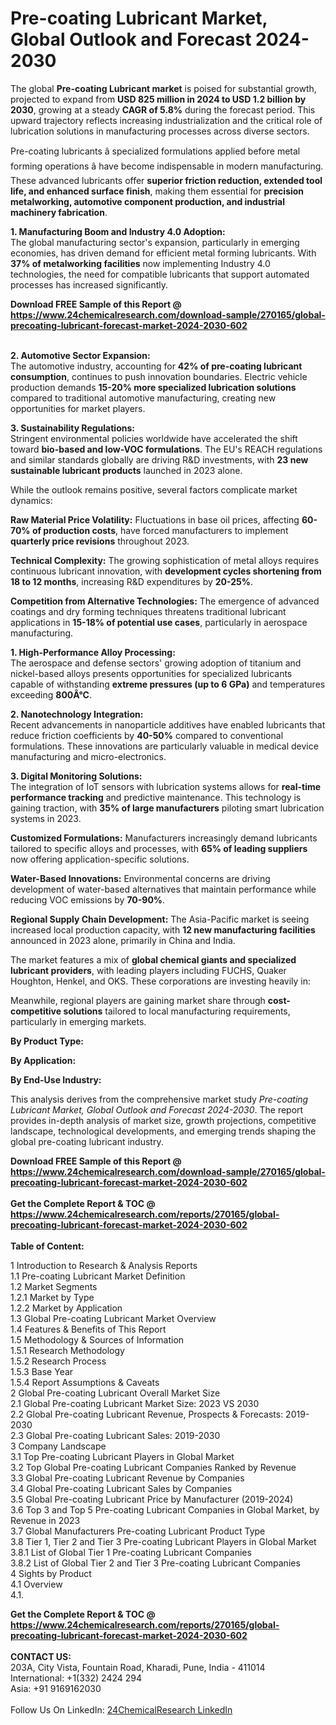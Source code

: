 <h1>Pre-coating Lubricant Market, Global Outlook and Forecast 2024-2030</h1><p>The global <strong>Pre-coating Lubricant market</strong> is poised for substantial growth, projected to expand from <strong>USD 825 million in 2024 to USD 1.2 billion by 2030</strong>, growing at a steady <strong>CAGR of 5.8%</strong> during the forecast period. This upward trajectory reflects increasing industrialization and the critical role of lubrication solutions in manufacturing processes across diverse sectors.</p><p>Pre-coating lubricants â specialized formulations applied before metal forming operations â have become indispensable in modern manufacturing. These advanced lubricants offer <strong>superior friction reduction, extended tool life, and enhanced surface finish</strong>, making them essential for <strong>precision metalworking, automotive component production, and industrial machinery fabrication</strong>.</p><p><strong>1. Manufacturing Boom and Industry 4.0 Adoption:</strong><br>
The global manufacturing sector's expansion, particularly in emerging economies, has driven demand for efficient metal forming lubricants. With <strong>37% of metalworking facilities</strong> now implementing Industry 4.0 technologies, the need for compatible lubricants that support automated processes has increased significantly.</p><div><b>Download FREE Sample of this Report @ 
            <a href="https://www.24chemicalresearch.com/download-sample/270165/global-precoating-lubricant-forecast-market-2024-2030-602">
            https://www.24chemicalresearch.com/download-sample/270165/global-precoating-lubricant-forecast-market-2024-2030-602</a></b></div><br><p><strong>2. Automotive Sector Expansion:</strong><br>
The automotive industry, accounting for <strong>42% of pre-coating lubricant consumption</strong>, continues to push innovation boundaries. Electric vehicle production demands <strong>15-20% more specialized lubrication solutions</strong> compared to traditional automotive manufacturing, creating new opportunities for market players.</p><p><strong>3. Sustainability Regulations:</strong><br>
Stringent environmental policies worldwide have accelerated the shift toward <strong>bio-based and low-VOC formulations</strong>. The EU's REACH regulations and similar standards globally are driving R&amp;D investments, with <strong>23 new sustainable lubricant products</strong> launched in 2023 alone.</p><p>While the outlook remains positive, several factors complicate market dynamics:</p><p><strong>Raw Material Price Volatility:</strong> Fluctuations in base oil prices, affecting <strong>60-70% of production costs</strong>, have forced manufacturers to implement <strong>quarterly price revisions</strong> throughout 2023.</p><p><strong>Technical Complexity:</strong> The growing sophistication of metal alloys requires continuous lubricant innovation, with <strong>development cycles shortening from 18 to 12 months</strong>, increasing R&amp;D expenditures by <strong>20-25%</strong>.</p><p><strong>Competition from Alternative Technologies:</strong> The emergence of advanced coatings and dry forming techniques threatens traditional lubricant applications in <strong>15-18% of potential use cases</strong>, particularly in aerospace manufacturing.</p><p><strong>1. High-Performance Alloy Processing:</strong><br>
The aerospace and defense sectors' growing adoption of titanium and nickel-based alloys presents opportunities for specialized lubricants capable of withstanding <strong>extreme pressures (up to 6 GPa)</strong> and temperatures exceeding <strong>800Â°C</strong>.</p><p><strong>2. Nanotechnology Integration:</strong><br>
Recent advancements in nanoparticle additives have enabled lubricants that reduce friction coefficients by <strong>40-50%</strong> compared to conventional formulations. These innovations are particularly valuable in medical device manufacturing and micro-electronics.</p><p><strong>3. Digital Monitoring Solutions:</strong><br>
The integration of IoT sensors with lubrication systems allows for <strong>real-time performance tracking</strong> and predictive maintenance. This technology is gaining traction, with <strong>35% of large manufacturers</strong> piloting smart lubrication systems in 2023.</p><p><strong>Customized Formulations:</strong> Manufacturers increasingly demand lubricants tailored to specific alloys and processes, with <strong>65% of leading suppliers</strong> now offering application-specific solutions.</p><p><strong>Water-Based Innovations:</strong> Environmental concerns are driving development of water-based alternatives that maintain performance while reducing VOC emissions by <strong>70-90%</strong>.</p><p><strong>Regional Supply Chain Development:</strong> The Asia-Pacific market is seeing increased local production capacity, with <strong>12 new manufacturing facilities</strong> announced in 2023 alone, primarily in China and India.</p><p>The market features a mix of <strong>global chemical giants and specialized lubricant providers</strong>, with leading players including FUCHS, Quaker Houghton, Henkel, and OKS. These corporations are investing heavily in:</p><p>Meanwhile, regional players are gaining market share through <strong>cost-competitive solutions</strong> tailored to local manufacturing requirements, particularly in emerging markets.</p><p><strong>By Product Type:</strong></p><p><strong>By Application:</strong></p><p><strong>By End-Use Industry:</strong></p><p>This analysis derives from the comprehensive market study <em>Pre-coating Lubricant Market, Global Outlook and Forecast 2024-2030</em>. The report provides in-depth analysis of market size, growth projections, competitive landscape, technological developments, and emerging trends shaping the global pre-coating lubricant industry.</p><div><b>Download FREE Sample of this Report @ 
            <a href="https://www.24chemicalresearch.com/download-sample/270165/global-precoating-lubricant-forecast-market-2024-2030-602">
            https://www.24chemicalresearch.com/download-sample/270165/global-precoating-lubricant-forecast-market-2024-2030-602</a></b></div><br><div><b>Get the Complete Report & TOC @ 
            <a href="https://www.24chemicalresearch.com/reports/270165/global-precoating-lubricant-forecast-market-2024-2030-602">
            https://www.24chemicalresearch.com/reports/270165/global-precoating-lubricant-forecast-market-2024-2030-602</a></b></div><br>
            <b>Table of Content:</b><p>1 Introduction to Research & Analysis Reports<br />
    1.1 Pre-coating Lubricant Market Definition<br />
    1.2 Market Segments<br />
        1.2.1 Market by Type<br />
        1.2.2 Market by Application<br />
    1.3 Global Pre-coating Lubricant Market Overview<br />
    1.4 Features & Benefits of This Report<br />
    1.5 Methodology & Sources of Information<br />
        1.5.1 Research Methodology<br />
        1.5.2 Research Process<br />
        1.5.3 Base Year<br />
        1.5.4 Report Assumptions & Caveats<br />
2 Global Pre-coating Lubricant Overall Market Size<br />
    2.1 Global Pre-coating Lubricant Market Size: 2023 VS 2030<br />
    2.2 Global Pre-coating Lubricant Revenue, Prospects & Forecasts: 2019-2030<br />
    2.3 Global Pre-coating Lubricant Sales: 2019-2030<br />
3 Company Landscape<br />
    3.1 Top Pre-coating Lubricant Players in Global Market<br />
    3.2 Top Global Pre-coating Lubricant Companies Ranked by Revenue<br />
    3.3 Global Pre-coating Lubricant Revenue by Companies<br />
    3.4 Global Pre-coating Lubricant Sales by Companies<br />
    3.5 Global Pre-coating Lubricant Price by Manufacturer (2019-2024)<br />
    3.6 Top 3 and Top 5 Pre-coating Lubricant Companies in Global Market, by Revenue in 2023<br />
    3.7 Global Manufacturers Pre-coating Lubricant Product Type<br />
    3.8 Tier 1, Tier 2 and Tier 3 Pre-coating Lubricant Players in Global Market<br />
        3.8.1 List of Global Tier 1 Pre-coating Lubricant Companies<br />
        3.8.2 List of Global Tier 2 and Tier 3 Pre-coating Lubricant Companies<br />
4 Sights by Product<br />
    4.1 Overview<br />
        4.1.</p><div><b>Get the Complete Report & TOC @ 
            <a href="https://www.24chemicalresearch.com/reports/270165/global-precoating-lubricant-forecast-market-2024-2030-602">
            https://www.24chemicalresearch.com/reports/270165/global-precoating-lubricant-forecast-market-2024-2030-602</a></b></div><br><b>CONTACT US:</b><br>
            203A, City Vista, Fountain Road, Kharadi, Pune, India - 411014<br>
            International: +1(332) 2424 294<br>
            Asia: +91 9169162030 <br><br>
            Follow Us On LinkedIn: <a href="https://www.linkedin.com/company/24chemicalresearch/">24ChemicalResearch LinkedIn</a>